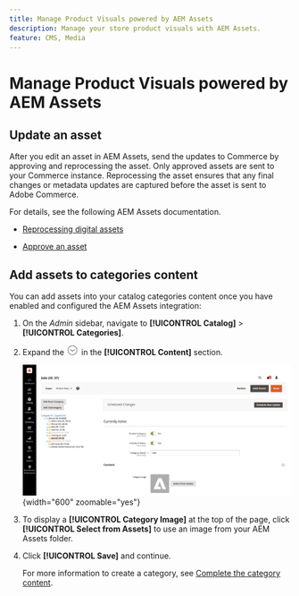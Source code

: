 ```yaml
---
title: Manage Product Visuals powered by AEM Assets
description: Manage your store product visuals with AEM Assets.
feature: CMS, Media
---
```


# Manage Product Visuals powered by AEM Assets

<!--In ACAP-844, this topic was linked to from the Commerce Admin products images and videos when the Assets integration is enabled. If the URL to the topic changes, be sure to add a redirect.-->

## Update an asset

After you edit an asset in AEM Assets, send the updates to Commerce by approving and reprocessing the asset. Only approved assets are sent to your Commerce instance. Reprocessing the asset ensures that any final changes or metadata updates are captured before the asset is sent to Adobe Commerce.

For details, see the following AEM Assets documentation.

- [Reprocessing digital assets](https://experienceleague.adobe.com/en/docs/experience-manager-cloud-service/content/assets/manage/reprocessing)

- [Approve an asset](https://experienceleague.adobe.com/en/docs/experience-manager-cloud-service/content/assets/dynamicmedia/dynamic-media-open-apis/approve-assets)

## Add assets to categories content

You can add assets into your catalog categories content once you have enabled and configured the AEM Assets integration:

1. On the _Admin_ sidebar, navigate to **[!UICONTROL Catalog]** > **[!UICONTROL Categories]**.

1. Expand the ![Expansion selector](../assets/icon-display-expand.png) in the **[!UICONTROL Content]** section.

   ![Category content](./assets/aem-assets-manage-categories.png){width="600" zoomable="yes"}

1. To display a **[!UICONTROL Category Image]** at the top of the page, click **[!UICONTROL Select from Assets]** to use an image from your AEM Assets folder.

1. Click **[!UICONTROL Save]** and continue.

   For more information to create a category, see [Complete the category content](https://experienceleague.adobe.com/en/docs/commerce-admin/catalog/categories/create/category-create#step-3-complete-the-category-content).
